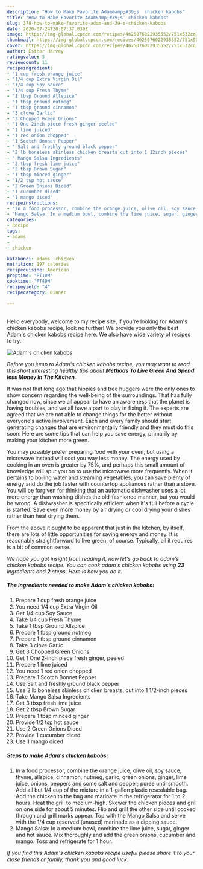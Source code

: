 ```yaml
---
description: "How to Make Favorite Adam&amp;#39;s  chicken kabobs"
title: "How to Make Favorite Adam&amp;#39;s  chicken kabobs"
slug: 378-how-to-make-favorite-adam-and-39-s-chicken-kabobs
date: 2020-07-24T20:07:37.039Z
image: https://img-global.cpcdn.com/recipes/4625076022935552/751x532cq70/adams-chicken-kabobs-recipe-main-photo.jpg
thumbnail: https://img-global.cpcdn.com/recipes/4625076022935552/751x532cq70/adams-chicken-kabobs-recipe-main-photo.jpg
cover: https://img-global.cpcdn.com/recipes/4625076022935552/751x532cq70/adams-chicken-kabobs-recipe-main-photo.jpg
author: Esther Harvey
ratingvalue: 3
reviewcount: 11
recipeingredient:
- "1 cup fresh orange juice"
- "1/4 cup Extra Virgin Oil"
- "1/4 cup Soy Sauce"
- "1/4 cup Fresh Thyme"
- "1 tbsp Ground Allspice"
- "1 tbsp ground nutmeg"
- "1 tbsp ground cinnamon"
- "3 clove Garlic"
- "3 Chopped Green Onions"
- "1 One 2inch piece fresh ginger peeled"
- "1 lime juiced"
- "1 red onion chopped"
- "1 Scotch Bonnet Pepper"
- " Salt and freshly ground black pepper"
- "2 lb boneless skinless chicken breasts cut into 1 12inch pieces"
- " Mango Salsa Ingredients"
- "3 tbsp fresh lime juice"
- "2 tbsp Brown Sugar"
- "1 tbsp minced ginger"
- "1/2 tsp hot sauce"
- "2 Green Onions Diced"
- "1 cucumber diced"
- "1 mango diced"
recipeinstructions:
- "In a food processor, combine the orange juice, olive oil, soy sauce, thyme, allspice, cinnamon, nutmeg, garlic, green onions, ginger, lime juice, onions, peppers and some salt and pepper; puree until smooth. Add all but 1/4 cup of the mixture in a 1-gallon plastic resealable bag. Add the chicken to the bag and marinate in the refrigerator for 1 to 2 hours. Heat the grill to medium-high. Skewer the chicken pieces and grill on one side for about 5 minutes. Flip and grill the other side until cooked through and grill marks appear. Top with the Mango Salsa and serve with the 1/4 cup reserved (unused) marinade as a dipping sauce."
- "Mango Salsa: In a medium bowl, combine the lime juice, sugar, ginger and hot sauce. Mix thoroughly and add the green onions, cucumber and mango. Toss and refrigerate for 1 hour."
categories:
- Recipe
tags:
- adams
- 
- chicken

katakunci: adams  chicken 
nutrition: 197 calories
recipecuisine: American
preptime: "PT10M"
cooktime: "PT49M"
recipeyield: "4"
recipecategory: Dinner

---
```

<br>
Hello everybody, welcome to my recipe site, if you're looking for Adam&#39;s  chicken kabobs recipe, look no further! We provide you only the best Adam&#39;s  chicken kabobs recipe here. We also have wide variety of recipes to try.
<br>


![Adam&#39;s  chicken kabobs](https://img-global.cpcdn.com/recipes/4625076022935552/751x532cq70/adams-chicken-kabobs-recipe-main-photo.jpg)

<i>Before you jump to Adam&#39;s  chicken kabobs recipe, you may want to read this short interesting healthy tips about 
<strong>Methods To Live Green And Spend less Money In The Kitchen</strong>.</i>
</br>

It was not that long ago that hippies and tree huggers were the only ones to show concern regarding the well-being of the surroundings. That has fully changed now, since we all appear to have an awareness that the planet is having troubles, and we all have a part to play in fixing it. The experts are agreed that we are not able to change things for the better without everyone's active involvement. Each and every family should start generating changes that are environmentally friendly and they must do this soon. Here are some tips that can help you save energy, primarily by making your kitchen more green.

You may possibly prefer preparing food with your oven, but using a microwave instead will cost you way less money. The energy used by cooking in an oven is greater by 75%, and perhaps this small amount of knowledge will spur you on to use the microwave more frequently. When it pertains to boiling water and steaming vegetables, you can save plenty of energy and do the job faster with countertop appliances rather than a stove. You will be forgiven for thinking that an automatic dishwasher uses a lot more energy than washing dishes the old-fashioned manner, but you would be wrong. A dishwasher is specifically efficient when it's full before a cycle is started. Save even more money by air drying or cool drying your dishes rather than heat drying them.

From the above it ought to be apparent that just in the kitchen, by itself, there are lots of little opportunities for saving energy and money. It is reasonably straightforward to live green, of course. Typically, all it requires is a bit of common sense.


<i>We hope you got insight from reading it, now let's go back to adam&#39;s  chicken kabobs recipe. You can cook adam&#39;s  chicken kabobs using <strong>23</strong> ingredients and <strong>2</strong> steps. Here is how you do it.
</i>

##### The ingredients needed to make Adam&#39;s  chicken kabobs:

1. Prepare 1 cup fresh orange juice
1. You need 1/4 cup Extra Virgin Oil
1. Get 1/4 cup Soy Sauce
1. Take 1/4 cup Fresh Thyme
1. Take 1 tbsp Ground Allspice
1. Prepare 1 tbsp ground nutmeg
1. Prepare 1 tbsp ground cinnamon
1. Take 3 clove Garlic
1. Get 3 Chopped Green Onions
1. Get 1 One 2-inch piece fresh ginger, peeled
1. Prepare 1 lime juiced
1. You need 1 red onion chopped
1. Prepare 1 Scotch Bonnet Pepper
1. Use  Salt and freshly ground black pepper
1. Use 2 lb boneless skinless chicken breasts, cut into 1 1/2-inch pieces
1. Take  Mango Salsa Ingredients
1. Get 3 tbsp fresh lime juice
1. Get 2 tbsp Brown Sugar
1. Prepare 1 tbsp minced ginger
1. Provide 1/2 tsp hot sauce
1. Use 2 Green Onions Diced
1. Provide 1 cucumber diced
1. Use 1 mango diced


##### Steps to make Adam&#39;s  chicken kabobs:

1. In a food processor, combine the orange juice, olive oil, soy sauce, thyme, allspice, cinnamon, nutmeg, garlic, green onions, ginger, lime juice, onions, peppers and some salt and pepper; puree until smooth. Add all but 1/4 cup of the mixture in a 1-gallon plastic resealable bag. Add the chicken to the bag and marinate in the refrigerator for 1 to 2 hours. Heat the grill to medium-high. Skewer the chicken pieces and grill on one side for about 5 minutes. Flip and grill the other side until cooked through and grill marks appear. Top with the Mango Salsa and serve with the 1/4 cup reserved (unused) marinade as a dipping sauce.
1. Mango Salsa: In a medium bowl, combine the lime juice, sugar, ginger and hot sauce. Mix thoroughly and add the green onions, cucumber and mango. Toss and refrigerate for 1 hour.


<i>If you find this Adam&#39;s  chicken kabobs recipe useful please share it to your close friends or family, thank you and good luck.</i>
